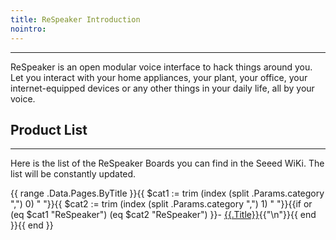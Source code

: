 ```yaml
---
title: ReSpeaker Introduction
nointro:
---
```


---
ReSpeaker is an open modular voice interface to hack things around you. Let you interact with your home appliances, your plant, your office, your internet-equipped devices or any other things in your daily life, all by your voice.


## Product  List
---
Here is the list of the ReSpeaker Boards you can find in the Seeed WiKi. The list will be constantly updated.

{{ range .Data.Pages.ByTitle }}{{ $cat1 := trim (index (split .Params.category ",") 0) " "}}{{ $cat2 := trim (index (split .Params.category ",") 1) " "}}{{if or (eq $cat1 "ReSpeaker") (eq $cat2 "ReSpeaker") }}- [{{.Title}}](/{{.File.BaseFileName}}/){{"\n"}}{{ end }}{{ end }}
